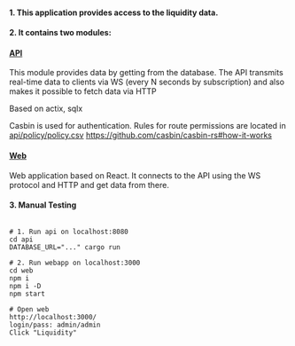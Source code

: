 #### 1. This application provides access to the liquidity data.

#### 2. It contains two modules:

#### [API](api)
This module provides data by getting from the database.
The API transmits real-time data to clients via WS (every N seconds by subscription) 
and also makes it possible to fetch data via HTTP

Based on actix, sqlx

Casbin is used for authentication.
Rules for route permissions are located in [api/policy/policy.csv](api/policy/policy.csv)
https://github.com/casbin/casbin-rs#how-it-works

#### [Web](web)
Web application based on React. 
It connects to the API using the WS protocol and HTTP and get data from there.

#### 3. Manual Testing

```

# 1. Run api on localhost:8080
cd api
DATABASE_URL="..." cargo run

# 2. Run webapp on localhost:3000
cd web
npm i
npm i -D
npm start

# Open web
http://localhost:3000/
login/pass: admin/admin
Click "Liquidity"

```